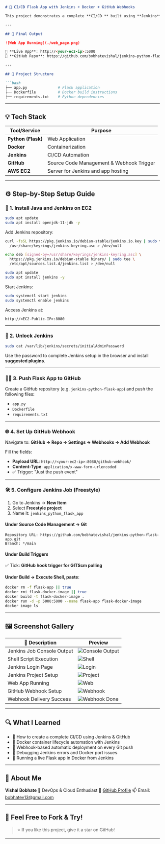 ````markdown
# 🚀 CI/CD Flask App with Jenkins + Docker + GitHub Webhooks

This project demonstrates a complete **CI/CD ** built using **Jenkins**, **Docker**, and **GitHub Webhooks** to automatically build and deploy a Flask web application. The entire pipeline runs on an **Ubuntu EC2 instance**, and the deployed Flask app is accessible publicly on port 5000.

---

## 🌟 Final Output

![Web App Running](./web_page.png)

🔗 **Live App**: http://<your-ec2-ip>:5000  
🔗 **GitHub Repo**: https://github.com/bobhatevishal/jenkins-python-flask-app

---

## 📁 Project Structure

```bash
├── app.py              # Flask application
├── Dockerfile          # Docker build instructions
├── requirements.txt    # Python dependencies
````

---

## 💡 Tech Stack

| Tool/Service       | Purpose                                  |
| ------------------ | ---------------------------------------- |
| **Python (Flask)** | Web Application                          |
| **Docker**         | Containerization                         |
| **Jenkins**        | CI/CD Automation                         |
| **GitHub**         | Source Code Management & Webhook Trigger |
| **AWS EC2**        | Server for Jenkins and app hosting       |

---

## ⚙️ Step-by-Step Setup Guide

### 🧱 1. Install Java and Jenkins on EC2

```bash
sudo apt update
sudo apt install openjdk-11-jdk -y
```

Add Jenkins repository:

```bash
curl -fsSL https://pkg.jenkins.io/debian-stable/jenkins.io.key | sudo tee \
  /usr/share/keyrings/jenkins-keyring.asc > /dev/null

echo deb [signed-by=/usr/share/keyrings/jenkins-keyring.asc] \
  https://pkg.jenkins.io/debian-stable binary/ | sudo tee \
  /etc/apt/sources.list.d/jenkins.list > /dev/null

sudo apt update
sudo apt install jenkins -y
```

Start Jenkins:

```bash
sudo systemctl start jenkins
sudo systemctl enable jenkins
```

Access Jenkins at:

```
http://<EC2-Public-IP>:8080
```

---

### 🔐 2. Unlock Jenkins

```bash
sudo cat /var/lib/jenkins/secrets/initialAdminPassword
```

Use the password to complete Jenkins setup in the browser and install **suggested plugins**.

---

### 🧑‍💻 3. Push Flask App to GitHub

Create a GitHub repository (e.g. `jenkins-python-flask-app`) and push the following files:

* `app.py`
* `Dockerfile`
* `requirements.txt`

---

### 🌐 4. Set Up GitHub Webhook

Navigate to:
**GitHub → Repo → Settings → Webhooks → Add Webhook**

Fill the fields:

* **Payload URL**: `http://<your-ec2-ip>:8080/github-webhook/`
* **Content-Type**: `application/x-www-form-urlencoded`
* ✅ Trigger: "Just the push event"

---

### 🛠️ 5. Configure Jenkins Job (Freestyle)

1. Go to Jenkins → **New Item**
2. Select **Freestyle project**
3. Name it: `jenkins_python_flask_app`

#### Under **Source Code Management → Git**

```
Repository URL: https://github.com/bobhatevishal/jenkins-python-flask-app.git
Branch: */main
```

#### Under **Build Triggers**

✅ Tick: **GitHub hook trigger for GITScm polling**

#### Under **Build → Execute Shell**, paste:

```bash
docker rm -f flask-app || true
docker rmi flask-docker-image || true
docker build -t flask-docker-image .
docker run -d -p 5000:5000 --name flask-app flask-docker-image
docker image ls
```

---

## 🖼️ Screenshot Gallery

| 📸 Description             | Preview                                 |
| -------------------------- | --------------------------------------- |
| Jenkins Job Console Output | ![Console Output](./console_output.png) |
| Shell Script Execution     | ![Shell](./ex_shell.png)                |
| Jenkins Login Page         | ![Login](./jenkins_login_page.png)      |
| Jenkins Project Setup      | ![Project](./jenkins_project_name.png)  |
| Web App Running            | ![Web](./web_page.png)                  |
| GitHub Webhook Setup       | ![Webhook](./webhook.png)               |
| Webhook Delivery Success   | ![Webhook Done](./webhook_done.png)     |

---

## 🔍 What I Learned

* 🔁 How to create a complete CI/CD  using Jenkins & GitHub
* 🐳 Docker container lifecycle automation with Jenkins
* 🧠 Webhook-based automatic deployment on every Git push
* 🧰 Debugging Jenkins errors and Docker port issues
* 🚀 Running a live Flask app in Docker from Jenkins

---

## 👤 About Me

**Vishal Bobhate**
📌 DevOps & Cloud Enthusiast 
🔗 [GitHub Profile](https://github.com/bobhatevishal)
📫 Email: [bobhatev13@gmail.com](mailto:bobhatev13@gmail.com)

---

## 📣 Feel Free to Fork & Try!

> ⭐ If you like this project, give it a star on GitHub!

---

